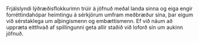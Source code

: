 Frjálslyndi lýðræðisflokkurimn trúir á jöfnuð meðal landa sinna og eiga engir forréttindahópar heimtingu á sérkjörum umfram meðbræður sína, þar eigum við sérstaklega um alþingismenn og embættismenn. Ef við náum að uppræta eitthvað af spillingunni geta allir staðið við loforð sín um aukinn jöfnuð.